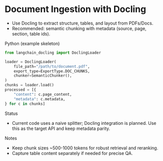 # Document Ingestion with Docling

- Use Docling to extract structure, tables, and layout from PDFs/Docs.
- Recommended: semantic chunking with metadata (source, page, section, table ids).

Python (example skeleton)

```python
from langchain_docling import DoclingLoader

loader = DoclingLoader(
    file_path="/path/to/document.pdf",
    export_type=ExportType.DOC_CHUNKS,
    chunker=SemanticChunker(),
)
chunks = loader.load()
processed = [{
    "content": c.page_content,
    "metadata": c.metadata,
} for c in chunks]
```

Status
- Current code uses a naive splitter; Docling integration is planned. Use this as the target API and keep metadata parity.

Notes
- Keep chunk sizes ~500-1000 tokens for robust retrieval and reranking.
- Capture table content separately if needed for precise QA.

